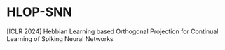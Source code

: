 # HLOP-SNN
[ICLR 2024] Hebbian Learning based Orthogonal Projection for Continual Learning of Spiking Neural Networks
